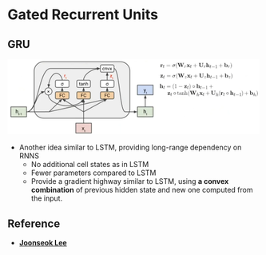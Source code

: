 # Gated Recurrent Units

## GRU

![Untitled](https://github.com/kang952175/Paper/blob/main/Img/GRU1.png?raw=true)

- Another idea similar to LSTM, providing long-range dependency on RNNS
    - No additional cell states as in LSTM
    - Fewer parameters compared to LSTM
    - Provide a gradient highway similar to LSTM, using **a convex combination** of previous hidden state and new one computed from the input.

## Reference

- **[Joonseok Lee](https://www.youtube.com/@LeeJoonseok)**
